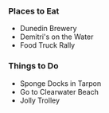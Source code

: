
### Places to Eat
 - Dunedin Brewery
 - Demitri's on the Water
 - Food Truck Rally

### Things to Do
 - Sponge Docks in Tarpon
 - Go to Clearwater Beach
 - Jolly Trolley 
